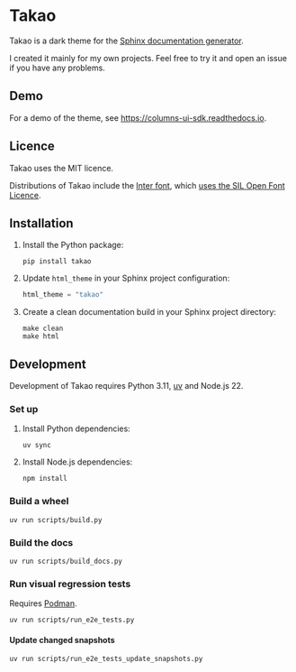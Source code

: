 # Takao

Takao is a dark theme for the
[Sphinx documentation generator](https://www.sphinx-doc.org).

I created it mainly for my own projects. Feel free to try it and open an issue
if you have any problems.

## Demo

For a demo of the theme, see https://columns-ui-sdk.readthedocs.io.

## Licence

Takao uses the MIT licence.

Distributions of Takao include the [Inter font](https://github.com/rsms/inter),
which
[uses the SIL Open Font Licence](https://github.com/rsms/inter/blob/master/LICENSE.txt).

## Installation

1. Install the Python package:

   ```shell
   pip install takao
   ```

2. Update `html_theme` in your Sphinx project configuration:

   ```python
   html_theme = "takao"
   ```

3. Create a clean documentation build in your Sphinx project directory:

   ```shell
   make clean
   make html
   ```

## Development

Development of Takao requires Python 3.11, [uv](https://docs.astral.sh/uv/) and
Node.js 22.

### Set up

1. Install Python dependencies:

   ```shell
   uv sync
   ```

2. Install Node.js dependencies:

   ```shell
   npm install
   ```

### Build a wheel

```shell
uv run scripts/build.py
```

### Build the docs

```shell
uv run scripts/build_docs.py
```

### Run visual regression tests

Requires [Podman](https://podman.io/getting-started/installation).

```shell
uv run scripts/run_e2e_tests.py
```

#### Update changed snapshots

```shell
uv run scripts/run_e2e_tests_update_snapshots.py
```
